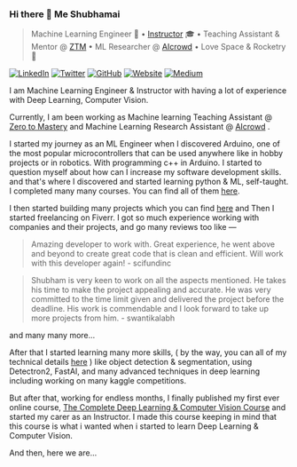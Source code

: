 ### Hi there 👋 Me Shubhamai
> Machine Learning Engineer 🧠 • [Instructor](https://www.udemy.com/user/shubham-gupta-403/) 🎓 • Teaching Assistant & Mentor @ [ZTM](https://zerotomastery.io/) • ML Researcher @ [AIcrowd](https://www.aicrowd.com/) • Love Space & Rocketry 🚀

[![LinkedIn](https://img.shields.io/badge/LinkedIn-Shubhamai-blue?style=flat-square&logo=linkedin)](https://www.linkedin.com/in/shubhamai/)
[![Twitter](https://img.shields.io/twitter/follow/Shubhamai?style=flat-square&logo=twitter)](https://twitter.com/Shubhamai)
[![GitHub](https://img.shields.io/badge/GitHub-Shubhamai-lightgrey?style=flat-square&logo=github)](https://github.com/Shubhamai)
[![Website](https://img.shields.io/badge/Website-Shubhamai.com-red?style=flat-square)](https://shubhamai.com)
[![Medium](https://img.shields.io/badge/Medium-Shubhamai-green?style=flat-square&logo=medium)](https://medium.com/@Shubhamai)


I am Machine Learning Engineer & Instructor with having a lot of experience with Deep Learning, Computer Vision. 

Currently, I am been working as Machine learning Teaching Assistant @ [Zero to Mastery](https://zerotomastery.io/) and Machine Learning Research Assistant @ [AIcrowd]((https://www.aicrowd.com/)) . 

I started my journey as an ML Engineer when I discovered Arduino, one of the most popular microcontrollers that can be used anywhere like in hobby projects or in robotics. With programming c++ in Arduino. I started to question myself about how can I increase my software development skills. and that's where I discovered and started learning python & ML,  self-taught. I completed many many courses. You can find all of them [here](https://shubhamai.com/my-story-to-become-machine-learning-engineer-shubhamai/index.html). 

I then started building many projects which you can find [here](https://github.com/Shubhamai) and Then I started freelancing on Fiverr. I got so much experience working with companies and their projects, and go many reviews too like —

> Amazing developer to work with. Great experience, he went above and beyond to create great code that is clean and efficient. Will work with this developer again! - scifundinc

> Shubham is very keen to work on all the aspects mentioned. He takes his time to make the project appealing and accurate. He was very committed to the time limit given and delivered the project before the deadline. His work is commendable and I look forward to take up more projects from him. - swantikalabh


 

and many many more...

After that I started learning many more skills, ( by the way, you can all of my technical details [here](https://shubhamai.com/experience/) )  like object detection & segmentation, using Detectron2, FastAI, and many advanced techniques in deep learning including working on many kaggle competitions. 

But after that, working for endless months, I finally published my first ever online course, [The Complete Deep Learning & Computer Vision Course](https://www.udemy.com/course/dlcourse/?referralCode=1B0F4190621EDAD897D1) and started my carer as an Instructor.  I made this course keeping in mind that this course is what i wanted when i started to learn Deep Learning & Computer Vision. 

And then, here we are...
